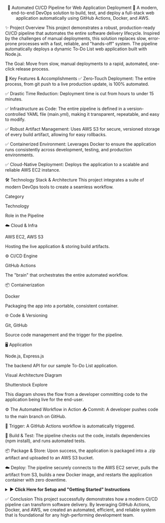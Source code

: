 <div align="center">

🚀 Automated CI/CD Pipeline for Web Application Deployment 🚀
A modern, end-to-end DevOps solution to build, test, and deploy a full-stack web application automatically using GitHub Actions, Docker, and AWS.

</div>

✨ Project Overview
This project demonstrates a robust, production-ready CI/CD pipeline that automates the entire software delivery lifecycle. Inspired by the challenges of manual deployments, this solution replaces slow, error-prone processes with a fast, reliable, and "hands-off" system. The pipeline automatically deploys a dynamic To-Do List web application built with Node.js.

The Goal: Move from slow, manual deployments to a rapid, automated, one-click release process.

🎯 Key Features & Accomplishments
✅ Zero-Touch Deployment: The entire process, from git push to a live production update, is 100% automated.

✅ Drastic Time Reduction: Deployment time is cut from hours to under 15 minutes.

✅ Infrastructure as Code: The entire pipeline is defined in a version-controlled YAML file (main.yml), making it transparent, repeatable, and easy to modify.

✅ Robust Artifact Management: Uses AWS S3 for secure, versioned storage of every build artifact, allowing for easy rollbacks.

✅ Containerized Environment: Leverages Docker to ensure the application runs consistently across development, testing, and production environments.

✅ Cloud-Native Deployment: Deploys the application to a scalable and reliable AWS EC2 instance.

🛠️ Technology Stack & Architecture
This project integrates a suite of modern DevOps tools to create a seamless workflow.

Category

Technology

Role in the Pipeline

☁️ Cloud & Infra

AWS EC2, AWS S3

Hosting the live application & storing build artifacts.

⚙️ CI/CD Engine

GitHub Actions

The "brain" that orchestrates the entire automated workflow.

📦 Containerization

Docker

Packaging the app into a portable, consistent container.

🌐 Code & Versioning

Git, GitHub

Source code management and the trigger for the pipeline.

🖥️ Application

Node.js, Express.js

The backend API for our sample To-Do List application.

Visual Architecture Diagram

Shutterstock
Explore

This diagram shows the flow from a developer committing code to the application being live for the end-user.

⚙️ The Automated Workflow in Action
📥 Commit: A developer pushes code to the main branch on GitHub.

🚀 Trigger: A GitHub Actions workflow is automatically triggered.

🔬 Build & Test: The pipeline checks out the code, installs dependencies (npm install), and runs automated tests.

📦 Package & Store: Upon success, the application is packaged into a .zip artifact and uploaded to an AWS S3 bucket.

☁️ Deploy: The pipeline securely connects to the AWS EC2 server, pulls the artifact from S3, builds a new Docker image, and restarts the application container with zero downtime.

<details>
<summary><b>▶️ Click Here for Setup and "Getting Started" Instructions</b></summary>

🛠️ Getting Started
To replicate this project, you will need the following prerequisites:

Git installed locally

A GitHub account

An AWS account with permissions for EC2, S3, and IAM

Docker installed on your local machine for testing

Setup Instructions:

Clone the repository:

git clone [https://github.com/your-username/your-repo-name.git](https://github.com/your-username/your-repo-name.git)
cd your-repo-name

AWS Infrastructure Setup:

Create an AWS S3 bucket.

Launch an AWS EC2 instance (Ubuntu LTS is recommended).

Configure Security Groups to allow inbound SSH (port 22) and your app's port (e.g., 3000 or 80).

Install Docker on the EC2 instance.

GitHub Secrets Configuration: In your GitHub repository settings (Settings > Secrets and variables > Actions), create the following secrets:

AWS_ACCESS_KEY_ID: Your AWS Access Key.

AWS_SECRET_ACCESS_KEY: Your AWS Secret Access Key.

EC2_SSH_PRIVATE_KEY: The SSH private key to access your EC2 instance.

EC2_HOST: The public IP or DNS of your AWS EC2 instance.

EC2_USER: The username for your EC2 instance (e.g., ubuntu).

S3_BUCKET_NAME: The name of your AWS S3 bucket.

Trigger the Pipeline:

Commit and push a change to the main branch:

git add .
git commit -m "feat: Ready to trigger the CI/CD pipeline!"
git push origin main

Monitor & Verify:

Navigate to the "Actions" tab in your GitHub repository to watch the pipeline run in real-time.

Once successful, access your deployed application using the public IP of your EC2 instance!

</details>

✅ Conclusion
This project successfully demonstrates how a modern CI/CD pipeline can transform software delivery. By leveraging GitHub Actions, Docker, and AWS, we created an automated, efficient, and reliable system that is foundational for any high-performing development team.
